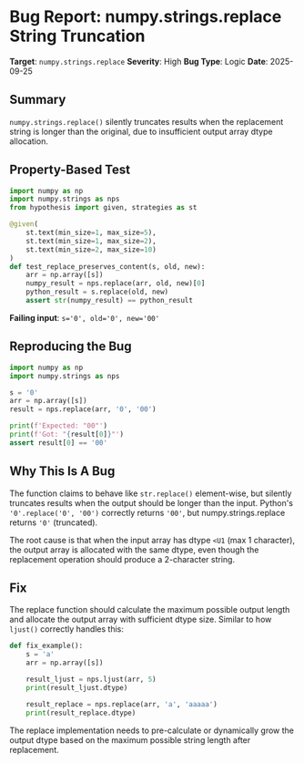 # Bug Report: numpy.strings.replace String Truncation

**Target**: `numpy.strings.replace`
**Severity**: High
**Bug Type**: Logic
**Date**: 2025-09-25

## Summary

`numpy.strings.replace()` silently truncates results when the replacement string is longer than the original, due to insufficient output array dtype allocation.

## Property-Based Test

```python
import numpy as np
import numpy.strings as nps
from hypothesis import given, strategies as st

@given(
    st.text(min_size=1, max_size=5),
    st.text(min_size=1, max_size=2),
    st.text(min_size=2, max_size=10)
)
def test_replace_preserves_content(s, old, new):
    arr = np.array([s])
    numpy_result = nps.replace(arr, old, new)[0]
    python_result = s.replace(old, new)
    assert str(numpy_result) == python_result
```

**Failing input**: `s='0', old='0', new='00'`

## Reproducing the Bug

```python
import numpy as np
import numpy.strings as nps

s = '0'
arr = np.array([s])
result = nps.replace(arr, '0', '00')

print(f'Expected: "00"')
print(f'Got: "{result[0]}"')
assert result[0] == '00'
```

## Why This Is A Bug

The function claims to behave like `str.replace()` element-wise, but silently truncates results when the output should be longer than the input. Python's `'0'.replace('0', '00')` correctly returns `'00'`, but numpy.strings.replace returns `'0'` (truncated).

The root cause is that when the input array has dtype `<U1` (max 1 character), the output array is allocated with the same dtype, even though the replacement operation should produce a 2-character string.

## Fix

The replace function should calculate the maximum possible output length and allocate the output array with sufficient dtype size. Similar to how `ljust()` correctly handles this:

```python
def fix_example():
    s = 'a'
    arr = np.array([s])

    result_ljust = nps.ljust(arr, 5)
    print(result_ljust.dtype)

    result_replace = nps.replace(arr, 'a', 'aaaaa')
    print(result_replace.dtype)
```

The replace implementation needs to pre-calculate or dynamically grow the output dtype based on the maximum possible string length after replacement.